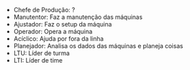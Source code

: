 - Chefe de Produção: ?
- Manutentor: Faz a manutenção das máquinas
- Ajustador: Faz o setup da máquina
- Operador: Opera a máquina
- Acíclico: Ajuda por fora da linha
- Planejador: Analisa os dados das máquinas e planeja coisas
- LTU: Líder de turma
- LTI: Líder de time